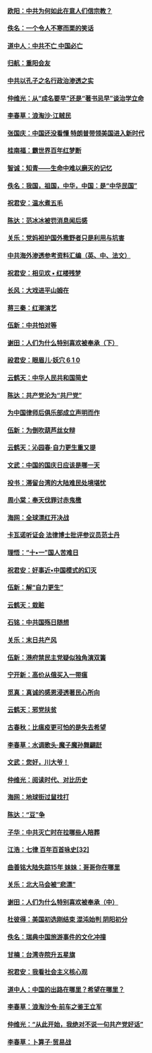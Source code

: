 #### [欧阳：中共为何如此在意人们信宗教？](../pages/nsc993/n10768144.md?t=10081832) 

#### [佚名：一个令人不寒而栗的笑话](../pages/nsc993/n10768061.md?t=10081832) 

#### [道中人：中共不亡 中国必亡](../pages/nsc993/n10768017.md?t=10081832) 

#### [归航：重阳会友](../pages/nsc993/n10767544.md?t=10081832) 

#### [中共以孔子之名行政治渗透之实](../pages/nsc993/n10767697.md?t=10081832) 

#### [仲维光：从“成名要早”还是“著书忌早”谈治学立命](../pages/nsc993/n10767650.md?t=10081832) 

#### [李春草：浪淘沙‧江贼民](../pages/nsc993/n10767480.md?t=10081832) 

#### [张国庆：中国还没看懂 特朗普带领美国进入新时代](../pages/nsc993/n10764224.md?t=10081832) 

#### [桂南福：霸世界百年红梦断](../pages/nsc993/n10762380.md?t=10081832) 

#### [智诚：知青——生命中难以磨灭的记忆](../pages/nsc993/n10762372.md?t=10081832) 

#### [佚名：我国，祖国，中华，中国：是“中华民国”](../pages/nsc993/n10762366.md?t=10081832) 

#### [祝君安：温水煮五毛](../pages/nsc993/n10762362.md?t=10081832) 

#### [陈达：范冰冰被罚消息闻后感](../pages/nsc993/n10760142.md?t=10081832) 

#### [关乐：党妈袒护国外撒野者只是利用与坑害](../pages/nsc993/n10760019.md?t=10081832) 

#### [中共海外渗透参考资料汇编（英、中、法文）](../pages/nsc993/n10756055.md?t=10081832) 

#### [祝君安：相见欢  •  红楼残梦](../pages/nsc993/n10757542.md?t=10081832) 

#### [长风：大戏进平山姆在](../pages/nsc993/n10757155.md?t=10081832) 

#### [蒋三秦：红潮演艺](../pages/nsc993/n10756736.md?t=10081832) 

#### [伍新：中共怕对等](../pages/nsc993/n10754812.md?t=10081832) 

#### [谢田：人们为什么特别喜欢被奉承（下）](../pages/nsc993/n10755072.md?t=10081832) 

#### [祋君安：眼眉儿‧妖穴 6 1 0](../pages/nsc993/n10754802.md?t=10081832) 

#### [云鹤天：中华人民共和国简史](../pages/nsc993/n10753546.md?t=10081832) 

#### [陈达：共产党沦为“共尸党”](../pages/nsc993/n10753506.md?t=10081832) 

#### [为中国律师后俱乐部成立声明而作](../pages/nsc993/n10753359.md?t=10081832) 

#### [伍新：为倒吹葫芦丝女辩](../pages/nsc993/n10753300.md?t=10081832) 

#### [云鹤天：沁园春‧自力更生重又提](../pages/nsc993/n10752681.md?t=10081832) 

#### [文武：中国的国庆日应该是哪一天](../pages/nsc993/n10752564.md?t=10081832) 

#### [投书：滞留台湾的大陆难民处境堪忧](../pages/nsc993/n10751122.md?t=10081832) 

#### [周小棠：奉天伐罪讨赤鬼檄](../pages/nsc993/n10749279.md?t=10081832) 

#### [海网：全球漂红开决战](../pages/nsc993/n10747774.md?t=10081832) 

#### [卡瓦诺听证会 法律博士批评参议员范士丹](../pages/nsc993/n10748504.md?t=10081832) 

#### [理悟：“十•一”国人苦难日](../pages/nsc993/n10747763.md?t=10081832) 

#### [祝君安：好事近•中国模式的幻灭](../pages/nsc993/n10747755.md?t=10081832) 

#### [伍新：解“自力更生”](../pages/nsc993/n10747744.md?t=10081832) 

#### [云鹤天：栽赃](../pages/nsc993/n10747735.md?t=10081832) 

#### [石铭：中共国殇日随想](../pages/nsc993/n10747202.md?t=10081832) 

#### [关乐：末日共产风](../pages/nsc993/n10745398.md?t=10081832) 

#### [伍新：港府禁民主党疑似独角演双簧](../pages/nsc993/n10745393.md?t=10081832) 

#### [宁开新：高价从俄买入一带瘟](../pages/nsc993/n10745381.md?t=10081832) 

#### [觅真：真诚的感恩浸透著民心所向](../pages/nsc993/n10746220.md?t=10081832) 

#### [云鹤天：邪党扶贫](../pages/nsc993/n10745370.md?t=10081832) 

#### [古春秋：比瘟疫更可怕的是失去希望](../pages/nsc993/n10745352.md?t=10081832) 

#### [李春草：水调歌头‧魔子魔孙舞翩跹](../pages/nsc993/n10744963.md?t=10081832) 

#### [文武：您好，川大爷！](../pages/nsc993/n10739572.md?t=10081832) 

#### [仲维光：阅读时代、对比历史](../pages/nsc993/n10744494.md?t=10081832) 

#### [海网：地球街过鼠找打](../pages/nsc993/n10741404.md?t=10081832) 

#### [陈达：“豆”争](../pages/nsc993/n10741375.md?t=10081832) 

#### [子华：中共灭亡时在拉哪些人陪葬](../pages/nsc993/n10741320.md?t=10081832) 

#### [江浩：七律 百年百首咏史[32]](../pages/nsc993/n10741179.md?t=10081832) 

#### [曲善铭大陆失踪15年 妹妹：哥哥你在哪里](../pages/nsc993/n10738770.md?t=10081832) 

#### [关乐：北大马会被“悲漂”](../pages/nsc993/n10739482.md?t=10081832) 

#### [谢田：人们为什么特别喜欢被奉承（中）](../pages/nsc993/n10736705.md?t=10081832) 

#### [杜彼得：美国初选刚结束 混沌始判 阴阳初分](../pages/nsc993/n10734882.md?t=10081832) 

#### [佚名：瑞典中国旅游事件的文化冲撞](../pages/nsc993/n10731914.md?t=10081832) 

#### [甘楠：台湾寺院升五星旗](../pages/nsc993/n10731868.md?t=10081832) 

#### [祝君安：我看社会主义核心观](../pages/nsc993/n10731861.md?t=10081832) 

#### [道中人：中国的出路在哪里？希望在哪里？](../pages/nsc993/n10730399.md?t=10081832) 

#### [李春草：浪淘沙令‧前车之鉴王立军](../pages/nsc993/n10730200.md?t=10081832) 

#### [仲维光：“从此开始，我绝对不说一句共产党好话”](../pages/nsc993/n10722208.md?t=10081832) 

#### [李春草：卜算子·贸易战](../pages/nsc993/n10726893.md?t=10081832) 

